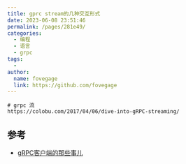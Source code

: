 ```yaml
---
title: gprc stream的几种交互形式
date: 2023-06-08 23:51:46
permalink: /pages/281e49/
categories:
  - 编程
  - 语言
  - grpc
tags:
  - 
author: 
  name: fovegage
  link: https://github.com/fovegage
---
```

```
# grpc 流  
https://colobu.com/2017/04/06/dive-into-gRPC-streaming/
```

## 参考

- [gRPC客户端的那些事儿](https://tonybai.com/2021/09/17/those-things-about-grpc-client/)